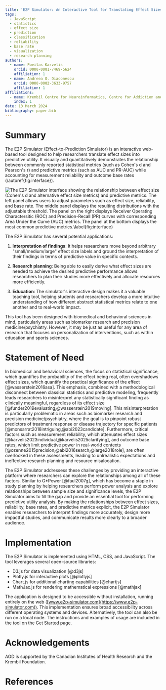 ```yaml
---
title: 'E2P Simulator: An Interactive Tool for Translating Effect Sizes into Predictive Utility'
tags:
  - JavaScript
  - statistics
  - effect size
  - prediction
  - classification
  - reliability
  - base rate
  - visualization
  - research planning
authors:
  - name: Povilas Karvelis
    orcid: 0000-0001-7469-5624  
    affiliation: 1
  - name: Andreea O. Diaconescu
    orcid: 0000-0002-3633-9757
    affiliation: 1
affiliations:
  - name: Krembil Centre for Neuroinformatics, Centre for Addiction and Mental Health, University of Toronto, Canada
    index: 1
date: 13 March 2024
bibliography: paper.bib
---
```


# Summary

The E2P Simulator (Effect-to-Prediction Simulator) is an interactive web-based tool designed to help researchers translate effect sizes into predictive utility. It visually and quantitatively demonstrates the relationship between commonly reported statistical metrics (such as Cohen's d and Pearson's r) and predictive metrics (such as AUC and PR-AUC) while accounting for measurement reliability and outcome base rates (\autoref{fig:interface}).

![The E2P Simulator interface showing the relationship between effect size (Cohen's d and alternative effect size metrics) and predictive metrics. The left panel allows users to adjust parameters such as effect size, reliability, and base rate. The middle panel displays the resulting distributions with the adjustable threshold. The panel on the right displays Receiver Operating Charactersitic (ROC) and Precision-Recall (PR) curves with corresponding Area Under the Curve (AUC) metrics. The panel at the bottom displays the most common predictive metrics.\label{fig:interface}](interface_paper.png)

The E2P Simulator has several potential applications:

1. **Interpretation of findings**: It helps researchers move beyond arbitrary "small/medium/large" effect size labels and ground the interpretation of their findings in terms of predictive value in specific contexts.

2. **Research planning**: Being able to easily derive what effect sizes are needed to achieve the desired predictive performance allows researchers to plan their studies more effectively and allocate resources more efficiently.

3. **Education**: The simulator's interactive design makes it a valuable teaching tool, helping students and researchers develop a more intuitive understanding of how different abstract statistical metrics relate to one another and to real-world impact.

This tool has been designed with biomedical and behavioral sciences in mind, particularly areas such as biomarker research and precision medicine/psychiatry. However, it may be just as useful for any area of research that focuses on personalization of interventions, such as within education and sports sciences.

# Statement of Need

In biomedical and behavioral sciences, the focus on statistical significance, which quantifies the probability of the effect being real, often overshadows effect sizes, which quantify the practical significance of the effect [@wasserstein2016asa]. This emphasis, combined with a methodological disconnect between classical statistics and predictive modeling, frequently leads researchers to misinterpret any statistically significant finding as clinically meaningful, regardless of its effect size [@funder2019evaluating,@wasserstein2019moving]. This misinterpretation is particularly problematic in areas such as biomarker research and precision medicine/psychiatry, where the goal is to pinpoint robust predictors of treatment response or disease trajectory for specific patients [@monsarrat2018intriguing,@abi2023candidate].
Furthermore, critical factors such as measurement reliability, which attenuates effect sizes [@karvelis2023individual,@karvelis2025clarifying], and outcome base rates, which limit predictive power in real-world contexts [@ozenne2015precision,@abi2016search,@large2018role], are often overlooked in these assessments, leading to unlrealistic expectations and ineffective research planning and resource misalocation. 

The E2P Simulator addressess these challenges by providing an interactive platform where researchers can explore the relationships among all of these factors. Similar to G*Power [@faul2007g], which has become a staple in study planning by helping researchers perform power analysis and explore relationships between sample size and significance levels, the E2P Simulator aims to fill the gap and provide an essential tool for performing predictive utility analysis. By making the relationships between effect sizes, reliability, base rates, and predictive metrics explicit, the E2P Simulator enables researchers to interpret findings more accurately, design more impactful studies, and communicate results more clearly to a broader audience.

# Implementation

The E2P Simulator is implemented using HTML, CSS, and JavaScript. The tool leverages several open-source libraries:

- D3.js for data visualization [@d3js]
- Plotly.js for interactive plots [@plotlyjs]
- Chart.js for additional charting capabilities [@chartjs]
- MathJax.js for rendering mathematical expressions [@mathjax]

The application is designed to be accessible without installation, running entirely on the web ([www.e2p-simulator.com](https://www.e2p-simulator.com)). This implementation ensures broad accessibility across different operating systems and devices. Alternatively, the tool can also be run on a local node. The instructions and examples of usage are included in the tool on the Get Started page.

# Acknowledgements

AOD is supported by the Canadian Institutes of Health Research and the Krembil Foundation.

# References 

